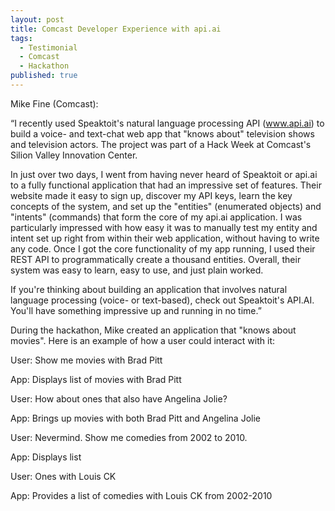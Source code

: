 ```yaml
---
layout: post
title: Comcast Developer Experience with api.ai
tags: 
  - Testimonial
  - Comcast
  - Hackathon
published: true
---
```


Mike Fine (Comcast):

“I recently used Speaktoit's natural language processing API (www.api.ai) to build a voice- and text-chat web app that "knows about" television shows and television actors. The project was part of a Hack Week at Comcast's Silion Valley Innovation Center.

In just over two days, I went from having never heard of Speaktoit or api.ai to a fully functional application that had an impressive set of features. Their website made it easy to sign up, discover my API keys, learn the key concepts of the system, and set up the "entities" (enumerated objects) and "intents" (commands) that form the core of my api.ai application. I was particularly impressed with how easy it was to manually test my entity and intent set up right from within their web application, without having to write any code. Once I got the core functionality of my app running, I used their REST API to programmatically create a thousand entities. Overall, their system was easy to learn, easy to use, and just plain worked. 

If you're thinking about building an application that involves natural language processing (voice- or text-based), check out Speaktoit's API.AI. You'll have something impressive up and running in no time.”

During the hackathon, Mike created an application that "knows about movies".  Here is an example of how a user could interact with it:

User: Show me movies with Brad Pitt

App: Displays list of movies with Brad Pitt

User: How about ones that also have Angelina Jolie?

App: Brings up movies with both Brad Pitt and Angelina Jolie

User: Nevermind. Show me comedies from 2002 to 2010.

App: Displays list

User: Ones with Louis CK

App: Provides a list of comedies with Louis CK from 2002-2010